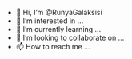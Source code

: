 - 👋 Hi, I’m @RunyaGalaksisi
- 👀 I’m interested in ...
- 🌱 I’m currently learning ...
- 💞️ I’m looking to collaborate on ...
- 📫 How to reach me ...

<!---
RunyaGalaksisi/RunyaGalaksisi is a ✨ special ✨ repository because its `README.md` (this file) appears on your GitHub profile.
You can click the Preview link to take a look at your changes.
--->
